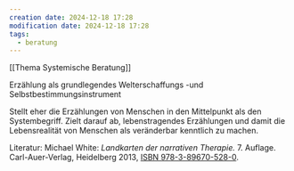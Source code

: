 ```yaml
---
creation date: 2024-12-18 17:28
modification date: 2024-12-18 17:28
tags:
  - beratung
---
```

[[Thema Systemische Beratung]]

Erzählung als grundlegendes Welterschaffungs -und Selbstbestimmungsinstrument

Stellt eher die Erzählungen von Menschen in den Mittelpunkt als den Systembegriff. Zielt darauf ab, lebenstragendes Erzählungen und damit die Lebensrealität von Menschen als veränderbar kenntlich zu machen. 

Literatur:
Michael White: _Landkarten der narrativen Therapie._ 7. Auflage. Carl-Auer-Verlag, Heidelberg 2013, [ISBN 978-3-89670-528-0](https://de.wikipedia.org/wiki/Spezial:ISBN-Suche/9783896705280).

